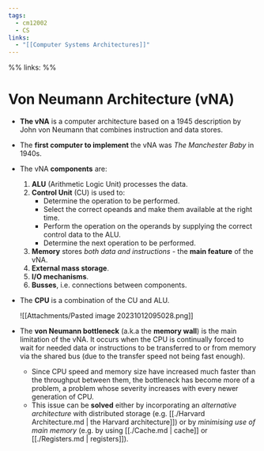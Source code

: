 ```yaml
---
tags:
  - cm12002
  - CS
links:
  - "[[Computer Systems Architectures]]"
---
```

%%
links:
%%
# Von Neumann Architecture (vNA)
- **The vNA** is a computer architecture based on a 1945 description by John von Neumann that combines instruction and data stores.
- The **first computer to implement** the vNA was *The Manchester Baby* in 1940s.
- The vNA **components** are: 
    1. **ALU** (Arithmetic Logic Unit) processes the data.
    2. **Control Unit** (CU) is used to:
        - Determine the operation to be performed.
        - Select the correct opeands and make them available at the right time.
        - Perform the operation on the operands by supplying the correct control data to the ALU.
        - Determine the next operation to be performed.
    3. **Memory** stores *both data and instructions* - the **main feature** of the vNA.
    4. **External mass storage**.
    5. **I/O mechanisms**.
    6. **Busses**, i.e. connections between components.
- The **CPU** is a combination of the CU and ALU.

    ![[Attachments/Pasted image 20231012095028.png]]
- The **von Neumann bottleneck** (a.k.a the **memory wall**) is the main limitation of the vNA. It occurs when the CPU is continually forced to wait for needed data or instructions to be transferred to or from memory via the shared bus (due to the transfer speed not being fast enough).
    - Since CPU speed and memory size have increased much faster than the throughput between them, the bottleneck has become more of a problem, a problem whose severity increases with every newer generation of CPU.
    - This issue can be **solved** either by incorporating an *alternative architecture* with distributed storage (e.g. [[./Harvard Architecture.md | the Harvard architecture]]) or by *minimising use of main memory* (e.g. by using [[./Cache.md | cache]] or [[./Registers.md | registers]]).

